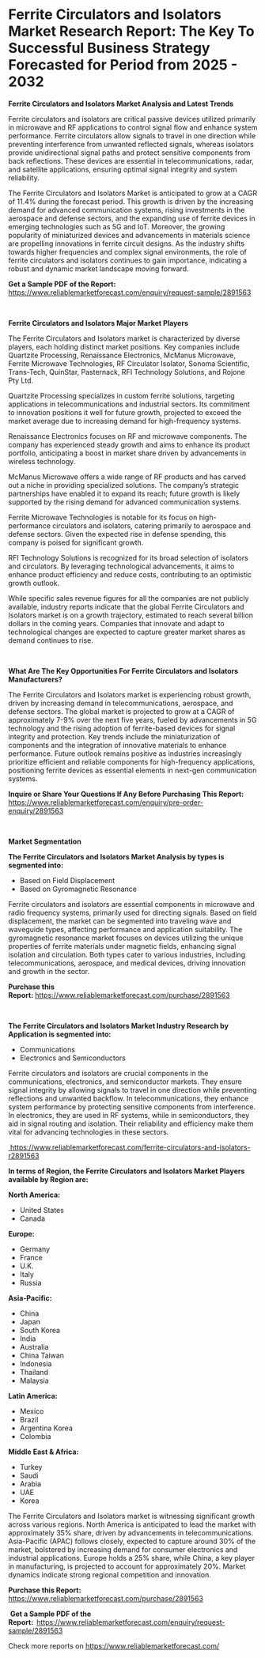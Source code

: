 <p><h1>Ferrite Circulators and Isolators Market Research Report: The Key To Successful Business Strategy Forecasted for Period from 2025 - 2032</h1></p><p><strong>Ferrite Circulators and Isolators Market Analysis and Latest Trends</strong></p>
<p><p>Ferrite circulators and isolators are critical passive devices utilized primarily in microwave and RF applications to control signal flow and enhance system performance. Ferrite circulators allow signals to travel in one direction while preventing interference from unwanted reflected signals, whereas isolators provide unidirectional signal paths and protect sensitive components from back reflections. These devices are essential in telecommunications, radar, and satellite applications, ensuring optimal signal integrity and system reliability.</p><p>The Ferrite Circulators and Isolators Market is anticipated to grow at a CAGR of 11.4% during the forecast period. This growth is driven by the increasing demand for advanced communication systems, rising investments in the aerospace and defense sectors, and the expanding use of ferrite devices in emerging technologies such as 5G and IoT. Moreover, the growing popularity of miniaturized devices and advancements in materials science are propelling innovations in ferrite circuit designs. As the industry shifts towards higher frequencies and complex signal environments, the role of ferrite circulators and isolators continues to gain importance, indicating a robust and dynamic market landscape moving forward.</p></p>
<p><strong>Get a Sample PDF of the Report:&nbsp;</strong> <a href="https://www.reliablemarketforecast.com/enquiry/request-sample/2891563?utm_campaign=2320&utm_medium=2&utm_source=Github&utm_content=ia&utm_term=14032025&utm_id=ferrite-circulators-and-isolators">https://www.reliablemarketforecast.com/enquiry/request-sample/2891563</a></p>
<p>&nbsp;</p>
<p><strong>Ferrite Circulators and Isolators Major Market Players</strong></p>
<p><p>The Ferrite Circulators and Isolators market is characterized by diverse players, each holding distinct market positions. Key companies include Quartzite Processing, Renaissance Electronics, McManus Microwave, Ferrite Microwave Technologies, RF Circulator Isolator, Sonoma Scientific, Trans-Tech, QuinStar, Pasternack, RFI Technology Solutions, and Rojone Pty Ltd.</p><p>Quartzite Processing specializes in custom ferrite solutions, targeting applications in telecommunications and industrial sectors. Its commitment to innovation positions it well for future growth, projected to exceed the market average due to increasing demand for high-frequency systems.</p><p>Renaissance Electronics focuses on RF and microwave components. The company has experienced steady growth and aims to enhance its product portfolio, anticipating a boost in market share driven by advancements in wireless technology.</p><p>McManus Microwave offers a wide range of RF products and has carved out a niche in providing specialized solutions. The company’s strategic partnerships have enabled it to expand its reach; future growth is likely supported by the rising demand for advanced communication systems.</p><p>Ferrite Microwave Technologies is notable for its focus on high-performance circulators and isolators, catering primarily to aerospace and defense sectors. Given the expected rise in defense spending, this company is poised for significant growth.</p><p>RFI Technology Solutions is recognized for its broad selection of isolators and circulators. By leveraging technological advancements, it aims to enhance product efficiency and reduce costs, contributing to an optimistic growth outlook.</p><p>While specific sales revenue figures for all the companies are not publicly available, industry reports indicate that the global Ferrite Circulators and Isolators market is on a growth trajectory, estimated to reach several billion dollars in the coming years. Companies that innovate and adapt to technological changes are expected to capture greater market shares as demand continues to rise.</p></p>
<p>&nbsp;</p>
<p><strong>What Are The Key Opportunities For Ferrite Circulators and Isolators Manufacturers?</strong></p>
<p><p>The Ferrite Circulators and Isolators market is experiencing robust growth, driven by increasing demand in telecommunications, aerospace, and defense sectors. The global market is projected to grow at a CAGR of approximately 7-9% over the next five years, fueled by advancements in 5G technology and the rising adoption of ferrite-based devices for signal integrity and protection. Key trends include the miniaturization of components and the integration of innovative materials to enhance performance. Future outlook remains positive as industries increasingly prioritize efficient and reliable components for high-frequency applications, positioning ferrite devices as essential elements in next-gen communication systems.</p></p>
<p><strong>Inquire or Share Your Questions If Any Before Purchasing This Report:</strong> <a href="https://www.reliablemarketforecast.com/enquiry/pre-order-enquiry/2891563?utm_campaign=2320&utm_medium=2&utm_source=Github&utm_content=ia&utm_term=14032025&utm_id=ferrite-circulators-and-isolators">https://www.reliablemarketforecast.com/enquiry/pre-order-enquiry/2891563</a></p>
<p>&nbsp;</p>
<p><strong>Market Segmentation</strong></p>
<p><strong>The Ferrite Circulators and Isolators Market Analysis by types is segmented into:</strong></p>
<p><ul><li>Based on Field Displacement</li><li>Based on Gyromagnetic Resonance</li></ul></p>
<p><p>Ferrite circulators and isolators are essential components in microwave and radio frequency systems, primarily used for directing signals. Based on field displacement, the market can be segmented into traveling wave and waveguide types, affecting performance and application suitability. The gyromagnetic resonance market focuses on devices utilizing the unique properties of ferrite materials under magnetic fields, enhancing signal isolation and circulation. Both types cater to various industries, including telecommunications, aerospace, and medical devices, driving innovation and growth in the sector.</p></p>
<p><strong>Purchase this Report:&nbsp;</strong><a href="https://www.reliablemarketforecast.com/purchase/2891563?utm_campaign=2320&utm_medium=2&utm_source=Github&utm_content=ia&utm_term=14032025&utm_id=ferrite-circulators-and-isolators">https://www.reliablemarketforecast.com/purchase/2891563</a></p>
<p>&nbsp;</p>
<p><strong>The Ferrite Circulators and Isolators Market Industry Research by Application is segmented into:</strong></p>
<p><ul><li>Communications</li><li>Electronics and Semiconductors</li></ul></p>
<p><p>Ferrite circulators and isolators are crucial components in the communications, electronics, and semiconductor markets. They ensure signal integrity by allowing signals to travel in one direction while preventing reflections and unwanted backflow. In telecommunications, they enhance system performance by protecting sensitive components from interference. In electronics, they are used in RF systems, while in semiconductors, they aid in signal routing and isolation. Their reliability and efficiency make them vital for advancing technologies in these sectors.</p></p>
<p><a href="https://www.reliablemarketforecast.com/ferrite-circulators-and-isolators-r2891563?utm_campaign=2320&utm_medium=2&utm_source=Github&utm_content=ia&utm_term=14032025&utm_id=ferrite-circulators-and-isolators">&nbsp;https://www.reliablemarketforecast.com/ferrite-circulators-and-isolators-r2891563</a></p>
<p><strong>In terms of Region, the Ferrite Circulators and Isolators Market Players available by Region are:</strong></p>
<p>
    <p> <strong> North America: </strong>
        <ul>
            <li>United States</li>
            <li>Canada</li>
        </ul>
        </p> 
    <p> <strong> Europe: </strong>
        <ul>
            <li>Germany</li>
            <li>France</li>
            <li>U.K.</li>
            <li>Italy</li>
            <li>Russia</li>
        </ul>
        </p> 
    <p> <strong> Asia-Pacific: </strong>
        <ul>
            <li>China</li>
            <li>Japan</li>
            <li>South Korea</li>
            <li>India</li>
            <li>Australia</li>
            <li>China Taiwan</li>
            <li>Indonesia</li>
            <li>Thailand</li>
            <li>Malaysia</li>
        </ul>
        </p> 
    <p> <strong> Latin America: </strong>
        <ul>
            <li>Mexico</li>
            <li>Brazil</li>
            <li>Argentina Korea</li>
            <li>Colombia</li>
        </ul>
        </p> 
    <p> <strong> Middle East & Africa: </strong>
        <ul>
            <li>Turkey</li>
            <li>Saudi</li>
            <li>Arabia</li>
            <li>UAE</li>
            <li>Korea</li>
        </ul>
    </p>
    </p>
<p><p>The Ferrite Circulators and Isolators market is witnessing significant growth across various regions. North America is anticipated to lead the market with approximately 35% share, driven by advancements in telecommunications. Asia-Pacific (APAC) follows closely, expected to capture around 30% of the market, bolstered by increasing demand for consumer electronics and industrial applications. Europe holds a 25% share, while China, a key player in manufacturing, is projected to account for approximately 20%. Market dynamics indicate strong regional competition and innovation.</p></p>
<p><strong>Purchase this Report: </strong><a href="https://www.reliablemarketforecast.com/purchase/2891563?utm_campaign=2320&utm_medium=2&utm_source=Github&utm_content=ia&utm_term=14032025&utm_id=ferrite-circulators-and-isolators">https://www.reliablemarketforecast.com/purchase/2891563</a></p>
<p>&nbsp;<strong>Get a Sample PDF of the Report:&nbsp;&nbsp;</strong><a href="https://www.reliablemarketforecast.com/enquiry/request-sample/2891563?utm_campaign=2320&utm_medium=2&utm_source=Github&utm_content=ia&utm_term=14032025&utm_id=ferrite-circulators-and-isolators">https://www.reliablemarketforecast.com/enquiry/request-sample/2891563</a></p>
<p><strong></strong></p>
<p>Check more reports on <a href="https://www.reliablemarketforecast.com/?utm_campaign=2320&utm_medium=2&utm_source=Github&utm_content=ia&utm_term=14032025&utm_id=ferrite-circulators-and-isolators">https://www.reliablemarketforecast.com/</a></p>